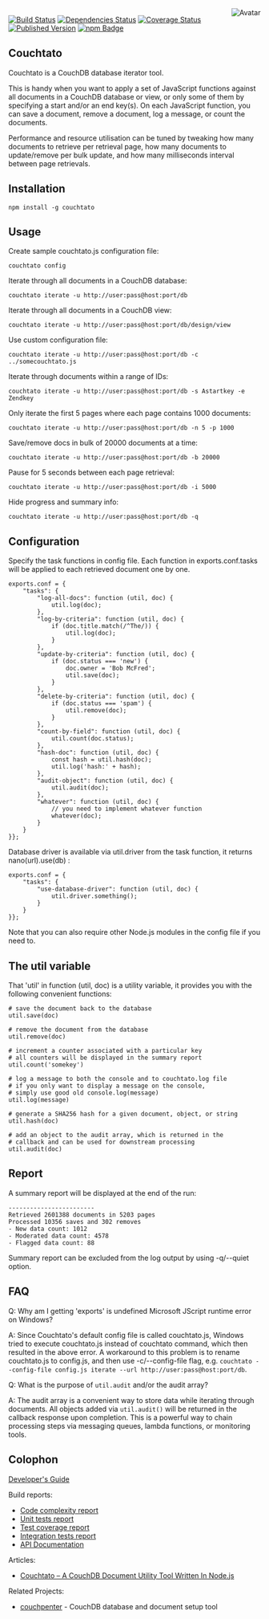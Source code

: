 <img align="right" src="https://raw.github.com/cliffano/couchtato/master/avatar.jpg" alt="Avatar"/>

[![Build Status](https://img.shields.io/travis/cliffano/couchtato.svg)](http://travis-ci.org/cliffano/couchtato)
[![Dependencies Status](https://img.shields.io/david/cliffano/couchtato.svg)](http://david-dm.org/cliffano/couchtato)
[![Coverage Status](https://img.shields.io/coveralls/cliffano/couchtato.svg)](https://coveralls.io/r/cliffano/couchtato?branch=master)
[![Published Version](https://img.shields.io/npm/v/couchtato.svg)](http://www.npmjs.com/package/couchtato)
[![npm Badge](https://nodei.co/npm/couchtato.png)](http://npmjs.org/package/couchtato)

Couchtato
---------

Couchtato is a CouchDB database iterator tool.

This is handy when you want to apply a set of JavaScript functions against all documents in a CouchDB database or view, or only some of them by specifying a start and/or an end key(s). On each JavaScript function, you can save a document, remove a document, log a message, or count the documents.

Performance and resource utilisation can be tuned by tweaking how many documents to retrieve per retrieval page, how many documents to update/remove per bulk update, and how many milliseconds interval between page retrievals.

Installation
------------

    npm install -g couchtato

Usage
-----

Create sample couchtato.js configuration file:

    couchtato config

Iterate through all documents in a CouchDB database:

    couchtato iterate -u http://user:pass@host:port/db

Iterate through all documents in a CouchDB view:

    couchtato iterate -u http://user:pass@host:port/db/design/view

Use custom configuration file:

    couchtato iterate -u http://user:pass@host:port/db -c ../somecouchtato.js

Iterate through documents within a range of IDs:

    couchtato iterate -u http://user:pass@host:port/db -s Astartkey -e Zendkey

Only iterate the first 5 pages where each page contains 1000 documents:

    couchtato iterate -u http://user:pass@host:port/db -n 5 -p 1000

Save/remove docs in bulk of 20000 documents at a time:

    couchtato iterate -u http://user:pass@host:port/db -b 20000

Pause for 5 seconds between each page retrieval:

    couchtato iterate -u http://user:pass@host:port/db -i 5000

Hide progress and summary info:

    couchtato iterate -u http://user:pass@host:port/db -q

Configuration
-------------

Specify the task functions in config file. Each function in exports.conf.tasks will be applied to each retrieved document one by one.

    exports.conf = {
        "tasks": {
            "log-all-docs": function (util, doc) {
                util.log(doc);
            },
            "log-by-criteria": function (util, doc) {
                if (doc.title.match(/^The/)) {
                    util.log(doc);
                }
            },
            "update-by-criteria": function (util, doc) {
                if (doc.status === 'new') {
                    doc.owner = 'Bob McFred';
                    util.save(doc);
                }
            },
            "delete-by-criteria": function (util, doc) {
                if (doc.status === 'spam') {
                    util.remove(doc);
                }
            },
            "count-by-field": function (util, doc) {
                util.count(doc.status);
            },
            "hash-doc": function (util, doc) {
                const hash = util.hash(doc);
                util.log('hash:' + hash);
            },
            "audit-object": function (util, doc) {
                util.audit(doc);
            },
            "whatever": function (util, doc) {
                // you need to implement whatever function
                whatever(doc);
            }
        }
    }};

Database driver is available via util.driver from the task function, it returns nano(url).use(db) :

    exports.conf = {
        "tasks": {
            "use-database-driver": function (util, doc) {
                util.driver.something();
            }
        }
    }};

Note that you can also require other Node.js modules in the config file if you need to.

The util variable
-----------------

That 'util' in function (util, doc) is a utility variable, it provides you with the following convenient functions:

    # save the document back to the database
    util.save(doc)

    # remove the document from the database
    util.remove(doc)

    # increment a counter associated with a particular key
    # all counters will be displayed in the summary report
    util.count('somekey')

    # log a message to both the console and to couchtato.log file
    # if you only want to display a message on the console,
    # simply use good old console.log(message)
    util.log(message)

    # generate a SHA256 hash for a given document, object, or string
    util.hash(doc)

    # add an object to the audit array, which is returned in the
    # callback and can be used for downstream processing
    util.audit(doc)

Report
------

A summary report will be displayed at the end of the run:

    ------------------------
    Retrieved 2601388 documents in 5203 pages
    Processed 10356 saves and 302 removes
    - New data count: 1012
    - Moderated data count: 4578
    - Flagged data count: 88

Summary report can be excluded from the log output by using -q/--quiet option.

FAQ
---

Q: Why am I getting 'exports' is undefined Microsoft JScript runtime error on Windows?

A: Since Couchtato's default config file is called couchtato.js, Windows tried to execute couchtato.js instead of couchtato command, which then resulted in the above error. A workaround to this problem is to rename couchtato.js to config.js, and then use -c/--config-file flag, e.g. `couchtato --config-file config.js iterate --url http://user:pass@host:port/db`.

Q: What is the purpose of `util.audit` and/or the audit array?

A: The audit array is a convenient way to store data while iterating through documents. All objects added via `util.audit()` will be returned in the callback response upon completion. This is a powerful way to chain processing steps via messaging queues, lambda functions, or monitoring tools.

Colophon
--------

[Developer's Guide](https://cliffano.github.io/developers_guide.html#nodejs)

Build reports:

* [Code complexity report](https://cliffano.github.io/couchtato/complexity/plato/index.html)
* [Unit tests report](https://cliffano.github.io/couchtato/test/buster.out)
* [Test coverage report](https://cliffano.github.io/couchtato/coverage/buster-istanbul/lcov-report/lib/index.html)
* [Integration tests report](https://cliffano.github.io/couchtato/test-integration/cmdt.out)
* [API Documentation](https://cliffano.github.io/couchtato/doc/dox-foundation/index.html)

Articles:

* [Couchtato – A CouchDB Document Utility Tool Written In Node.js](http://blog.shinetech.com/2011/06/30/couchtato-a-couchdb-document-utility-tool-written-in-nodejs/)

Related Projects:

* [couchpenter](http://github.com/cliffano/couchpenter) - CouchDB database and document setup tool
